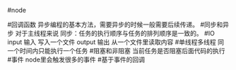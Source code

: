 #node

#回调函数
异步编程的基本方法，需要异步的时候一般需要后续传递。
#同步和异步
对于主线程来说
同步：任务的执行顺序与任务的排列顺序是一致的。
#IO
input 输入 写入一个文件
output 输出 从一个文件里读取内容
#单线程多线程
同一个时间内只能执行一个任务
#阻塞和非阻塞
当前任务是否阻塞后面代码的执行
#事件
node里会触发很多的事件
#基于事件的回调
